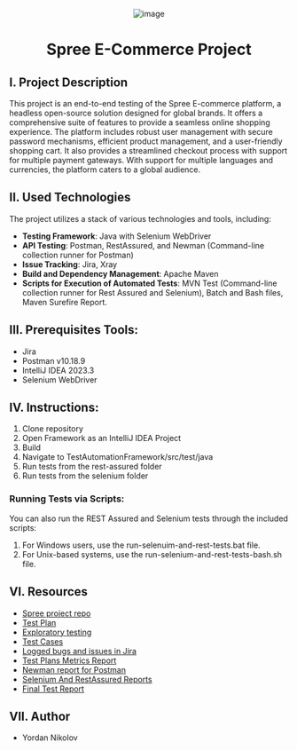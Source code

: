 <div align="center">

![image](https://github.com/x-normalize/Demo-Spree-Project/assets/94692820/5f57b5de-dd6f-4124-ab46-f7c49978971b)

# Spree E-Commerce Project 

</div>

## I. Project Description

This project is an end-to-end testing of the Spree E-commerce platform, a headless open-source solution designed for global brands. It offers a comprehensive suite of features to provide a seamless online shopping experience. The platform includes robust user management with secure password mechanisms, efficient product management, and a user-friendly shopping cart. It also provides a streamlined checkout process with support for multiple payment gateways. With support for multiple languages and currencies, the platform caters to a global audience. 

## II. Used Technologies

The project utilizes a stack of various technologies and tools, including:

- **Testing Framework**: Java with Selenium WebDriver
- **API Testing**: Postman, RestAssured, and Newman (Command-line collection runner for Postman)
- **Issue Tracking**: Jira, Xray
- **Build and Dependency Management**: Apache Maven
- **Scripts for Execution of Automated Tests**: MVN Test (Command-line collection runner for Rest Assured and Selenium), Batch and Bash files, Maven Surefire Report.

## III. Prerequisites Tools:
- Jira
- Postman v10.18.9
- IntelliJ IDEA 2023.3
- Selenium WebDriver

## IV. Instructions:
1. Clone repository
2. Open Framework as an IntelliJ IDEA Project
3. Build
4. Navigate to TestAutomationFramework/src/test/java
5. Run tests from the rest-assured folder
6. Run tests from the selenium folder
   
### Running Tests via Scripts:
You can also run the REST Assured and Selenium tests through the included scripts:

1. For Windows users, use the run-selenuim-and-rest-tests.bat file.
2. For Unix-based systems, use the run-selenium-and-rest-tests-bash.sh file.

## VI. Resources
-  <a href= "https://github.com/x-normalize/Spree-Project">Spree project repo<a/>
-  <a href= "https://github.com/x-normalize/Spree-Project/tree/main/Documentation"> Test Plan<a/>
-  <a href= "https://github.com/x-normalize/Spree-Project/tree/main/Documentation"> Exploratory testing<a/>
-  <a href= "https://github.com/x-normalize/Spree-Project/tree/main/Documentation"> Test Cases<a/>
-  <a href= "https://spreecommerce-team10.atlassian.net/jira/software/c/projects/SDP/issues"> Logged bugs and issues in Jira<a/>
-  <a href= "https://github.com/x-normalize/Spree-Project/tree/main/Reports"> Test Plans Metrics Report<a/>
-  <a href= "https://github.com/x-normalize/Spree-Project/tree/main/Reports"> Newman report for Postman<a/> 
-  <a href= "https://github.com/x-normalize/Spree-Project/tree/main/Reports"> Selenium And RestAssured Reports<a/>
-  <a href= "https://github.com/x-normalize/Spree-Project/tree/main/Documentation"> Final Test Report<a/>

## VII. Author
- Yordan Nikolov


